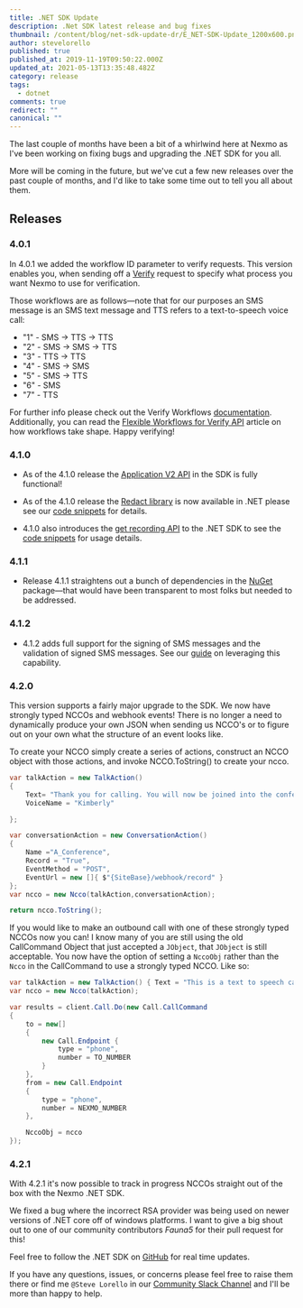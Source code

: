 ```yaml
---
title: .NET SDK Update
description: .Net SDK latest release and bug fixes
thumbnail: /content/blog/net-sdk-update-dr/E_NET-SDK-Update_1200x600.png
author: stevelorello
published: true
published_at: 2019-11-19T09:50:22.000Z
updated_at: 2021-05-13T13:35:48.482Z
category: release
tags:
  - dotnet
comments: true
redirect: ""
canonical: ""
---
```

The last couple of months have been a bit of a whirlwind here at Nexmo as I've been working on fixing bugs and upgrading the .NET SDK for you all.

More will be coming in the future, but we've cut a few new releases over the past couple of months, and I'd like to take some time out to tell you all about them.

## Releases

### 4.0.1

In 4.0.1 we added the workflow ID parameter to verify requests. This version enables you, when sending off a [Verify](https://developer.nexmo.com/verify/overview) request to specify what process you want Nexmo to use for verification.

Those workflows are as follows—note that for our purposes an SMS message is an SMS text message and TTS refers to a text-to-speech voice call:

* "1" - SMS -&gt; TTS -&gt; TTS
* "2" - SMS -&gt; SMS -&gt; TTS
* "3" - TTS -&gt; TTS
* "4" - SMS -&gt; SMS
* "5" - SMS -&gt; TTS
* "6" - SMS
* "7" - TTS

For further info please check out the Verify Workflows [documentation](https://developer.nexmo.com/verify/guides/workflows-and-events). Additionally, you can read the [Flexible Workflows for Verify API](https://www.nexmo.com/blog/2019/10/02/flexible-workflows-for-verify-api-dr) article on how workflows take shape. Happy verifying!

### 4.1.0

* As of the 4.1.0 release the [Application V2 API](https://developer.nexmo.com/api/application.v2) in the SDK is fully functional!

* As of the 4.1.0 release the [Redact library](https://developer.nexmo.com/api/redact) is now available in .NET please see our [code snippets](https://developer.nexmo.com/redact/code-snippets/redact-using-id/dotnet) for details.

* 4.1.0 also introduces the [get recording API](https://developer.nexmo.com/voice/voice-api/guides/recording) to the .NET SDK to see the [code snippets](https://developer.nexmo.com/voice/voice-api/code-snippets/download-a-recording/dotnet) for usage details.

### 4.1.1

* Release 4.1.1 straightens out a bunch of dependencies in the [NuGet](https://www.nuget.org/) package—that would have been transparent to most folks but needed to be addressed.

### 4.1.2

* 4.1.2 adds full support for the signing of SMS messages and the validation of signed SMS messages. See our [guide](https://developer.nexmo.com/concepts/guides/signing-messages/dotnet) on leveraging this capability.

### 4.2.0

This version supports a fairly major upgrade to the SDK. We now have strongly typed NCCOs and webhook events! There is no longer a need to dynamically produce your own JSON when sending us NCCO's or to figure out on your own what the structure of an event looks like.

To create your NCCO simply create a series of actions, construct an NCCO object with those actions, and invoke NCCO.ToString() to create your ncco.

```csharp
var talkAction = new TalkAction()
{
    Text= "Thank you for calling. You will now be joined into the conference",
    VoiceName = "Kimberly"

};

var conversationAction = new ConversationAction()
{
    Name ="A_Conference",
    Record = "True",
    EventMethod = "POST",
    EventUrl = new []{ $"{SiteBase}/webhook/record" }
};
var ncco = new Ncco(talkAction,conversationAction);

return ncco.ToString();
```

If you would like to make an outbound call with one of these strongly typed NCCOs now you can! I know many of you are still using the old CallCommand Object that just accepted a `JObject`, that `JObject` is still acceptable. You now have the option of setting a `NccoObj` rather than the `Ncco` in the CallCommand to use a strongly typed NCCO. Like so:

```csharp
var talkAction = new TalkAction() { Text = "This is a text to speech call from Nexmo" };
var ncco = new Ncco(talkAction);

var results = client.Call.Do(new Call.CallCommand
{
    to = new[]
    {
        new Call.Endpoint {
            type = "phone",
            number = TO_NUMBER
        }
    },
    from = new Call.Endpoint
    {
        type = "phone",
        number = NEXMO_NUMBER
    },

    NccoObj = ncco
});
```

### 4.2.1

With 4.2.1 it's now possible to track in progress NCCOs straight out of the box with the Nexmo .NET SDK.

We fixed a bug where the incorrect RSA provider was being used on newer versions of .NET core off of windows platforms. I want to give a big shout out to one of our community contributors _Fauna5_ for their pull request for this!

Feel free to follow the .NET SDK on [GitHub](https://github.com/Nexmo/nexmo-dotnet) for real time updates.

If you have any questions, issues, or concerns please feel free to raise them there or find me `@Steve Lorello` in our [Community Slack Channel](https://developer.nexmo.com/community/slack) and I'll be more than happy to help.

